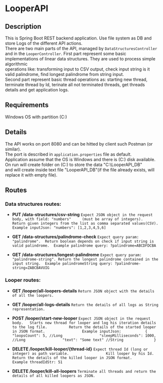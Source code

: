 # LooperAPI
 

## Description    

This is Spring Boot REST backend application. Use file system as DB and store Logs of the different API actions.  
There are two main parts of the API, managed by `DataStructuresController` and in the `LooperController`.
First part represent some basic implementations of linear data structures. They are used to process simple algorithmic    
operations like: transforming input to CSV output, check input string is it valid palindrome, find longest palindrome from string input.    
Second part represent basic thread operations as: starting new thread, terminate thread by Id, terinate all not terminated threads, 
get threads details and get application logs.
 

## Requirements       

Windows OS with partition (C:)         
 

## Details      

The API works on port 8080 and can be hitted by client such Postman (or similar).    
The port is described in `application.properties` file as default.   
Application assume that the OS is Windows and there is (C:) disk available.     
On run will create folder on (C:) to store the data "C:\LooperAPI_DB"      
and will create inside text file "LooperAPI_DB"(if the file already exists, will replace it with empty file).      
 

## Routes 

### Data structures routes: 

* __PUT /data-structures/csv-string__ `Expect JSON object in the request body, with field: "numbers"    
(must be array of integers).    
Return given integers from the list as comma separated values(CSV).    
Example inputJson: "numbers": [1,2,3,4,5,6]`     


* __GET /data-structures/palindrome-check__ `Expect query param: "palindrome". 
Return boolean depends on check if input string is valid palindrome. 
Example palindrome query: ?palindrome=ABCDFDCBA`               
 
 
* __GET /data-structures/longest-palindrome__ `Expect query param: "palindrome-string".
Return the longest palindrome contained in the input string. 
Example palindromeString query: ?palindrome-string=ZABCBAVUIG`                         


### Looper routes:     

* __GET /looper/all-loopers-details__ `Return JSON object with the details of all the loopers.`      
     

* __GET /looper/all-logs-details__ `Return the details of all logs as String representation.`     
     

* __POST /looper/start-new-looper__ `Expect JSON object in the request body.  
Starts new thread for looper and log his iteration details to the log file.         
Return the details of the started looper in JSON format.                
Example inputJson:          
{           
   "loopsCount": 5, //Long                
   "sleepMilliseconds": 1000, //Long                
   "text": "Some text" //String             
}`          
                            

* __DELETE /looper/kill-looper/{thread-id}__ `Expect thread Id (long or integer) as path variable.                
Kill looper by his Id.                 
Return the details of the killed looper in JSON format.                
Example threadIdStr: 51`                
                

* __DELETE /looper/kill-all-loopers__ `Terminate all threads and return the details of all killed loopers as JSON.`          
                  

